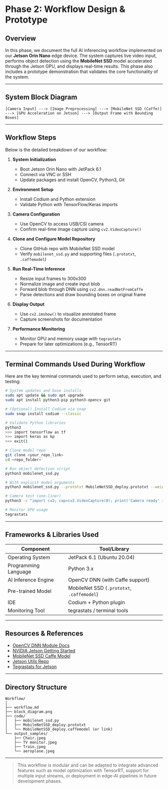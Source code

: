 #  Phase 2: Workflow Design & Prototype

##  Overview

In this phase, we document the full AI inferencing workflow implemented on our **Jetson Orin Nano** edge device. The system captures live video input, performs object detection using the **MobileNet SSD** model accelerated through the Jetson GPU, and displays real-time results. This phase also includes a prototype demonstration that validates the core functionality of the system.

---

## System Block Diagram

```
[Camera Input] ---> [Image Preprocessing] ---> [MobileNet SSD (Caffe)] ---> [GPU Acceleration on Jetson] ---> [Output Frame with Bounding Boxes]
```

---

##  Workflow Steps

Below is the detailed breakdown of our workflow:

1. **System Initialization**
   - Boot Jetson Orin Nano with JetPack 6.1
   - Connect via VNC or SSH
   - Update packages and install OpenCV, Python3, Git

2. **Environment Setup**
   - Install Codium and Python extension
   - Validate Python with TensorFlow/Keras imports

3. **Camera Configuration**
   - Use OpenCV to access USB/CSI camera
   - Confirm real-time image capture using `cv2.VideoCapture()`

4. **Clone and Configure Model Repository**
   - Clone GitHub repo with MobileNet SSD model
   - Verify `mobilenet_ssd.py` and supporting files (`.prototxt`, `.caffemodel`)

5. **Run Real-Time Inference**
   - Resize input frames to 300x300
   - Normalize image and create input blob
   - Forward blob through DNN using `cv2.dnn.readNetFromCaffe`
   - Parse detections and draw bounding boxes on original frame

6. **Display Output**
   - Use `cv2.imshow()` to visualize annotated frame
   - Capture screenshots for documentation

7. **Performance Monitoring**
   - Monitor GPU and memory usage with `tegrastats`
   - Prepare for later optimizations (e.g., TensorRT)

---

##  Terminal Commands Used During Workflow

Here are the key terminal commands used to perform setup, execution, and testing:

```bash
# System updates and base installs
sudo apt update && sudo apt upgrade
sudo apt install python3-pip python3-opencv git

# (Optional) Install Codium via snap
sudo snap install codium --classic

# Validate Python libraries
python3
>>> import tensorflow as tf
>>> import keras as kp
>>> exit()

# Clone model repo
git clone <your_repo_link>
cd <repo_folder>

# Run object detection script
python3 mobilenet_ssd.py

# With explicit model arguments
python3 mobilenet_ssd.py --prototxt MobileNetSSD_deploy.prototxt --weights MobileNetSSD_deploy.caffemodel

# Camera test (one-liner)
python3 -c "import cv2; cap=cv2.VideoCapture(0); print('Camera ready' if cap.isOpened() else 'Camera not found')"

# Monitor GPU usage
tegrastats
```

---

##  Frameworks & Libraries Used

| Component              | Tool/Library                   |
|------------------------|----------------------------------|
| Operating System       | JetPack 6.1 (Ubuntu 20.04)       |
| Programming Language   | Python 3.x                       |
| AI Inference Engine    | OpenCV DNN (with Caffe support)  |
| Pre-trained Model      | MobileNet SSD (`.prototxt`, `.caffemodel`) |
| IDE                    | Codium + Python plugin           |
| Monitoring Tool        | tegrastats / terminal tools      |

---

## Resources & References

- [OpenCV DNN Module Docs](https://docs.opencv.org/master/d6/d0f/group__dnn.html)
- [NVIDIA Jetson Getting Started](https://developer.nvidia.com/embedded/learn/get-started-jetson-orin-nano-devkit)
- [MobileNet SSD Caffe Model](https://github.com/chuanqi305/MobileNet-SSD)
- [Jetson Utils Repo](https://github.com/dusty-nv/jetson-utils)
- [Tegrastats for Jetson](https://elinux.org/Jetson/Performance_Monitoring)

---

##  Directory Structure

```
Workflow/
│
├── workflow.md
├── block_diagram.png
├── code/
│   ├── mobilenet_ssd.py
│   ├── MobileNetSSD_deploy.prototxt
│   └── MobileNetSSD_deploy.caffemodel (or link)
└── output_samples/
    ├── Chair.jpeg
    ├── TV monitor.jpeg
    ├── Train.jpeg
    └── aeroplane.jpeg
```

---

>  This workflow is modular and can be adapted to integrate advanced features such as model optimization with TensorRT, support for multiple input streams, or deployment in edge-AI pipelines in future development phases.
